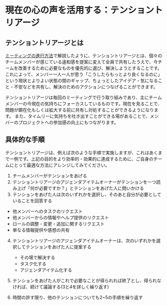 # 現在の心の声を活用する：テンショントリアージ

## **テンショントリアージとは**

[ミーティングの進行方法](holding_meetings.md)で解説したように、テンショントリアージとは、個々のチームメンバーが感じている違和感を提案に変えて全員で共有したうえで、今チームを改善するために必要なものを優先的に選び、解決しようとすることです。これによって、メンバー一人一人が思う「こうしたらもっとより良くなるのに」という現状とよりよい状態の間のギャップ、ちょっとしたアイデア・気になること・不安などを共有し、解決のためのアクションにつなげることができます。

テンショントリアージは毎回のミーティングで行う取り組みであり、主にチームメンバーの今現在の気持ちにフォーカスしているものです。現在を見ることで、問題が顕在化もしくは拡大する前に共有し対処することができるようになります。 また、タイムリーに気持ちを吐き出すことができる場があることで、メンバーのプロジェクトへの参加感の向上にもつながります。

## **具体的な手順**

テンショントリアージは、例えば次のような手順で実施しますが、これはあくまで一例です。上記の目的をより効率的・効果的に達成するために、ご自身のチームにとって最適な方法にアレンジしてみてください。

1. チームメンバーがテンションをあげる
2. テンショントリアージのアジェンダアイテムオーナーがテンションを一つ読み上げ「何が必要ですか？」とテンションをあげた人に問いかける
3. テンションをあげた人は次のいずれかを選択し、そのあと自分が必要としていることを回答する

 * 他メンバーへのタスクのリクエスト
 * 他メンバーからの情報やヘルプ提供のリクエスト
 * ロールの調整・変更・追加に関するリクエスト
 * 単なる情報提供や感想の共有


4. テンショントリアージのアジェンダアイテムオーナーは、次のいずれかを選択してテンションをあげた人に提案する

   * その場で解決する
   * タスク化する
   * アジェンダアイテム化する


5. テンションをあげた人がこれで必要なことが得られれば終了とし、得られなければ、続けて議論する(3と4を詳しく繰り返す)

6. 時間の許す限り、他のテンションについても2~5の手順を繰り返す
